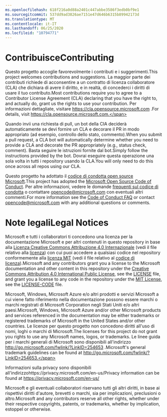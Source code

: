 ```yaml
---
ms.openlocfilehash: 618f216a0d88a2401c447abbe3586f3edb0bf9e1
ms.sourcegitcommit: 537dd9ad3826ae7151e47d646b6315b89942173d
ms.translationtype: MT
ms.contentlocale: it-IT
ms.lasthandoff: 06/25/2020
ms.locfileid: "10794771"
---
```

# <span data-ttu-id="1dc47-101">Contribuisce</span><span class="sxs-lookup"><span data-stu-id="1dc47-101">Contributing</span></span>

<span data-ttu-id="1dc47-102">Questo progetto accoglie favorevolmente i contributi e i suggerimenti.</span><span class="sxs-lookup"><span data-stu-id="1dc47-102">This project welcomes contributions and suggestions.</span></span>  <span data-ttu-id="1dc47-103">La maggior parte dei contributi richiede di acconsentire a un contratto di licenza collaboratore (CLA) che dichiara di avere il diritto, e in realtà, di concederci i diritti di usare il tuo contributo.</span><span class="sxs-lookup"><span data-stu-id="1dc47-103">Most contributions require you to agree to a Contributor License Agreement (CLA) declaring that you have the right to, and actually do, grant us the rights to use your contribution.</span></span> <span data-ttu-id="1dc47-104">Per informazioni dettagliate, visitare https://cla.opensource.microsoft.com .</span><span class="sxs-lookup"><span data-stu-id="1dc47-104">For details, visit https://cla.opensource.microsoft.com.</span></span>

<span data-ttu-id="1dc47-105">Quando invii una richiesta di pull, un bot della CIA deciderà automaticamente se devi fornire un CLA e decorare il PR in modo appropriato (ad esempio, controllo dello stato, commento).</span><span class="sxs-lookup"><span data-stu-id="1dc47-105">When you submit a pull request, a CLA bot will automatically determine whether you need to provide a CLA and decorate the PR appropriately (e.g., status check, comment).</span></span> <span data-ttu-id="1dc47-106">Basta seguire le istruzioni fornite dal bot.</span><span class="sxs-lookup"><span data-stu-id="1dc47-106">Simply follow the instructions provided by the bot.</span></span> <span data-ttu-id="1dc47-107">Dovrai eseguire questa operazione una sola volta in tutti i repository usando la CLA.</span><span class="sxs-lookup"><span data-stu-id="1dc47-107">You will only need to do this once across all repos using our CLA.</span></span>

<span data-ttu-id="1dc47-108">Questo progetto ha adottato il [codice di condotta open source Microsoft](https://opensource.microsoft.com/codeofconduct/).</span><span class="sxs-lookup"><span data-stu-id="1dc47-108">This project has adopted the [Microsoft Open Source Code of Conduct](https://opensource.microsoft.com/codeofconduct/).</span></span>
<span data-ttu-id="1dc47-109">Per altre informazioni, vedere le domande [frequenti sul codice di condotta](https://opensource.microsoft.com/codeofconduct/faq/) o contattare [opencode@microsoft.com](mailto:opencode@microsoft.com) con eventuali altri commenti.</span><span class="sxs-lookup"><span data-stu-id="1dc47-109">For more information see the [Code of Conduct FAQ](https://opensource.microsoft.com/codeofconduct/faq/) or contact [opencode@microsoft.com](mailto:opencode@microsoft.com) with any additional questions or comments.</span></span>

# <span data-ttu-id="1dc47-110">Note legali</span><span class="sxs-lookup"><span data-stu-id="1dc47-110">Legal Notices</span></span>

<span data-ttu-id="1dc47-111">Microsoft e tutti i collaboratori ti concedono una licenza per la documentazione Microsoft e per altri contenuti in questo repository in base alla [Licenza Creative Commons Attribuzione 4.0 Internazionale](https://creativecommons.org/licenses/by/4.0/legalcode) (vedi il file relativo alla [licenza](LICENSE)) con cui puoi accedere a qualsiasi codice nel repository conformemente alla [licenza MIT](https://opensource.org/licenses/MIT) (vedi il file relativo al [codice di licenza](LICENSE-CODE)).</span><span class="sxs-lookup"><span data-stu-id="1dc47-111">Microsoft and any contributors grant you a license to the Microsoft documentation and other content in this repository under the [Creative Commons Attribution 4.0 International Public License](https://creativecommons.org/licenses/by/4.0/legalcode), see the [LICENSE](LICENSE) file, and grant you a license to any code in the repository under the [MIT License](https://opensource.org/licenses/MIT), see the [LICENSE-CODE](LICENSE-CODE) file.</span></span>

<span data-ttu-id="1dc47-112">Microsoft, Windows, Microsoft Azure e/o altri prodotti e servizi Microsoft a cui viene fatto riferimento nella documentazione possono essere marchi o marchi registrati di Microsoft Corporation negli Stati Uniti e/o altri paesi.</span><span class="sxs-lookup"><span data-stu-id="1dc47-112">Microsoft, Windows, Microsoft Azure and/or other Microsoft products and services referenced in the documentation may be either trademarks or registered trademarks of Microsoft in the United States and/or other countries.</span></span>
<span data-ttu-id="1dc47-113">Le licenze per questo progetto non concedono diritti all'uso di nomi, loghi o marchi di Microsoft.</span><span class="sxs-lookup"><span data-stu-id="1dc47-113">The licenses for this project do not grant you rights to use any Microsoft names, logos, or trademarks.</span></span>
<span data-ttu-id="1dc47-114">Le linee guida per i marchi generali di Microsoft sono disponibili all'indirizzo http://go.microsoft.com/fwlink/?LinkID=254653 .</span><span class="sxs-lookup"><span data-stu-id="1dc47-114">Microsoft's general trademark guidelines can be found at http://go.microsoft.com/fwlink/?LinkID=254653.</span></span>

<span data-ttu-id="1dc47-115">Informazioni sulla privacy sono disponibili all'indirizzohttps://privacy.microsoft.com/en-us/</span><span class="sxs-lookup"><span data-stu-id="1dc47-115">Privacy information can be found at https://privacy.microsoft.com/en-us/</span></span>

<span data-ttu-id="1dc47-116">Microsoft e gli eventuali collaboratori riservano tutti gli altri diritti, in base ai rispettivi diritti d'autore, brevetti o marchi, sia per implicazioni, preclusioni o altro.</span><span class="sxs-lookup"><span data-stu-id="1dc47-116">Microsoft and any contributors reserve all other rights, whether under their respective copyrights, patents, or trademarks, whether by implication, estoppel or otherwise.</span></span>
